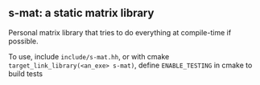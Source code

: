 ## s-mat: a static matrix library
Personal matrix library that tries to do everything at compile-time if possible.

To use, include `include/s-mat.hh`, or with cmake `target_link_library(<an_exe> s-mat)`, define `ENABLE_TESTING` in cmake to build tests
